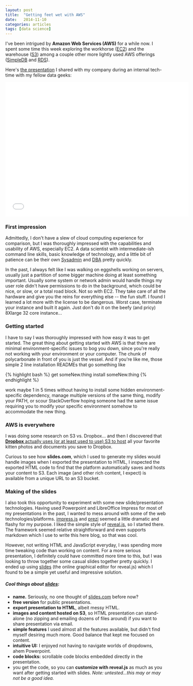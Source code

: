 ```yaml
---
layout: post
title:  "Getting feet wet with AWS"
date:   2014-11-10
categories: articles
tags: [data science]
---
```


I've been intrigued by **Amazon Web Services (AWS)** for a while now.  I spent some time this week exploring
the workhorse ([EC2](http://aws.amazon.com/ec2/)) and the warehouse ([S3](http://aws.amazon.com/s3/)) among a couple other more lightly used AWS offerings ([SimpleDB](http://aws.amazon.com/simledb/) and [RDS](http://aws.amazon.com/rds/)).

Here's [the presentation](http://slides.com/ajb073/web-scraping-and-persisting-data-in-the-cloud) I shared with my company during an internal tech-time with my fellow data geeks:

<iframe src="//slides.com/ajb073/web-scraping-and-persisting-data-in-the-cloud/embed" width="576" height="420" scrolling="no" frameborder="0" webkitallowfullscreen mozallowfullscreen allowfullscreen></iframe>

### First impression

Admittedly, I don't have a slew of cloud computing experience for comparison, but I was thoroughly impressed with the capabilities and usability of AWS, especially EC2.  A data scientist with intermediate-ish command line skills, basic knowledge of technology, and a little bit of patience can be their own [Sysadmin](http://en.wikipedia.org/wiki/System_administrator) and [DBA](http://en.wikipedia.org/wiki/Database_administrator) pretty quickly.  

In the past, I always felt like I was walking on eggshells working on servers, usually just a partition of some bigger machine doing at least something important.  Usually some system or network admin would handle things my user role didn't have permissions to do in the background, which could be nice, or slow, or a total road block.  Not so with EC2.  They take care of all the hardware and give you the reins for everything else -- the fun stuff.  I found I learned a lot more with the license to be dangerous.  Worst case, terminate your instance and built it again.  Just don't do it on the beefy (and pricy) 8Xlarge 32 core instance...

### Getting started

I have to say I was thoroughly impressed with how easy it was to get started.  The great thing about getting started with AWS is that there are minimal environment-specific issues to bog you down, since you're really not working with your environment or your computer.  The chunk of polycarbonate in front of you is just the vessel.  And if you're like me, those simple 2 line installation READMEs that go something like 

{% highlight bash %}
get someNew.thing
install someNew.thing
{% endhighlight %}

work maybe 1 in 5 times without having to install some hidden environment-specific dependency, manage multiple versions of the same thing, modify your PATH, or scour StackOverflow hoping someone had the same issue requiring you to modify your specific environment somehow to accommodate the new thing.

### AWS is everywhere

I was doing some research on S3 vs. Dropbox... and then I discovered that [**Dropbox** actually uses (or at least used to use) S3 to host](http://www.datacenterknowledge.com/archives/2013/10/23/how-dropbox-stores-stuff-for-200-million-users/) all your favorite kitten photos and documents you save to Dropbox.

Curious to see how **slides.com**, which I used to generate my slides would handle images when I exported the presentation to HTML, I inspected the exported HTML code to find that the platform automatically saves and hosts your content to S3.  Each image (and other rich content, I expect) is available from a unique URL to an S3 bucket.  


### Making of the slides

I also took this opportunity to experiment with some new slide/presentation technologies.  Having used Powerpoint and LibreOffice Impress for most of my presentations in the past, I wanted to mess around with some of the web technologies/platforms.  [impress.js](http://bartaz.github.io/impress.js/#/bored) and [prezi](http://prezi.com/your/) seemed a little dramatic and flashy for my purpose.  I liked the simple style of [reveal.js](http://lab.hakim.se/reveal-js/#/), so I started there.  The framework seemed relative straightforward and even supports markdown which I use to write this here blog, so that was cool.

However, not writing HTML and JavaScript everyday, I was spending more time tweaking code than working on content.  For a more serious presentation, I definitely could have committed more time to this, but I was looking to throw together some casual slides together pretty quickly.  I ended up using [slides](http://slides.com) (the online graphical editor for reveal.js) which I found to be a simple yet useful and impressive solution.

##### Cool things about [slides](http://slides.com): 

* **name.** Seriously, no one thought of [slides.com](http://slides.com) before now?
* **free version** for public presentations.
* **export presentation to HTML**, albeit  messy HTML.  
* **images and content hosted on S3**, so HTML presentation can stand-alone (no zipping and emailing dozens of files around) if you want to share presentation via email.
* **simple features** I used almost all the features available, but didn't find myself desiring much more.  Good balance that kept me focused on content.
* **intuitive UI:** I enjoyed not having to navigate worlds of dropdowns, ahem Powerpoint.
* **code blocks:** scrollable code blocks embedded directly in the presentation.
* you get the code, so you can **customize with reveal.js** as much as you want after getting started with slides.  *Note: untested...this may or may not be a good idea.*


